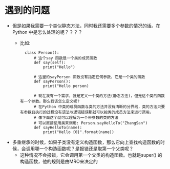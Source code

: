 # 遇到的问题
- 但是如果我需要一个类似静态方法，同时我还需要多个参数的情况的话。在Python 中是怎么处理的呢？？？？
    - 比如: 
        
            class Person():
                # 这个say 函数是一个类的成员函数
                def say(self):
                    print("Hello")
                    
                # 这里的sayPerson 函数没有指定任何参数，它是一个类的函数
                def sayPerson():
                    print("Hello person)
                    
                # 现在我有一个需求，就是定义一个类的方法(静态方法)，但是这个类的函数有一个参数。那么我该怎么定义呢?
                # 在Python 中类的成员函数与类的方法并没有清晰的分界线，类的方法只要有参数且执行的过程没有语法与逻辑错误那就可以按类的成员方法来进行调用。
                # 像下面这个就可以理解为一个带参数的类的方法
                # 可以直接使用类来调用: Person.sayHelloTo("ZhangSan")
                def sayHelloTo(name):
                    print("Hello {0}".format(name))
                    
                    
- 多重继承的时候，如果子类没有定义构造函数，那么它向上查找构造函数的时候，会调用哪一个构造函数呢？是报错还是取第一个父类呢？
    - 这种情况不会报错，它会调用第一个父类的构造函数。也就是super() 的构造函数，他的规则是由MRO来决定的





